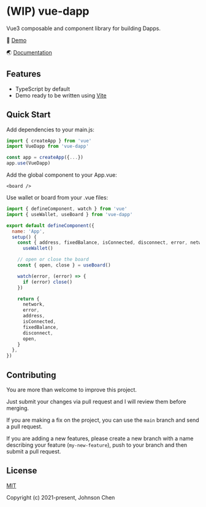 # (WIP) vue-dapp

Vue3 composable and component library for building Dapps.

👀 [Demo](https://vue-dapp-demo.netlify.app/)

🌏 [Documentation](https://vue-dapp-docs.netlify.app/)

## Features
- TypeScript by default
- Demo ready to be written using [Vite](https://vitejs.dev/)

## Quick Start

Add dependencies to your main.js:
```javascript
import { createApp } from 'vue'
import VueDapp from 'vue-dapp'

const app = createApp({...})
app.use(VueDapp)
```

Add the global component to your App.vue:

```vue
<board />
```

Use wallet or board from your .vue files:

```javascript
import { defineComponent, watch } from 'vue'
import { useWallet, useBoard } from 'vue-dapp'

export default defineComponent({
  name: 'App',
  setup() {
    const { address, fixedBalance, isConnected, disconnect, error, network } =
      useWallet()

    // open or close the board
    const { open, close } = useBoard()

    watch(error, (error) => {
      if (error) close()
    })

    return {
      network,
      error,
      address,
      isConnected,
      fixedBalance,
      disconnect,
      open,
    }
  },
})
```

## Contributing

You are more than welcome to improve this project.

Just submit your changes via pull request and I will review them before merging.

If you are making a fix on the project, you can use the `main` branch and send a pull request.

If you are adding a new features, please create a new branch with a name describing your feature (`my-new-feature`), push to your branch and then submit a pull request.


## License

[MIT](https://opensource.org/licenses/MIT)

Copyright (c) 2021-present, Johnson Chen